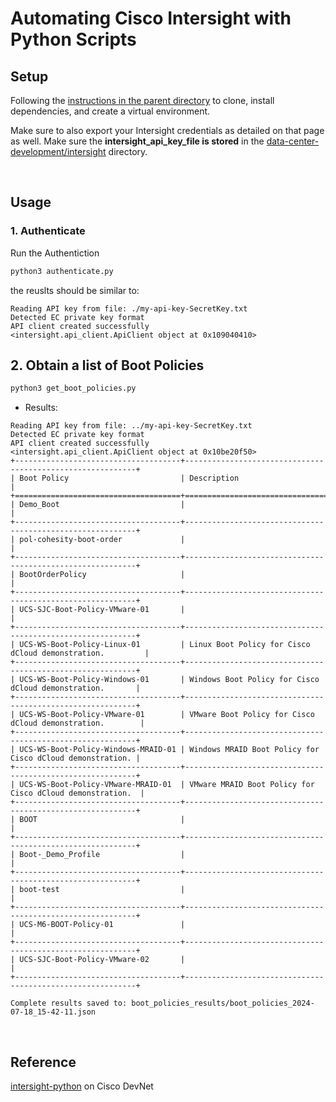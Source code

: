 # Automating Cisco Intersight with Python Scripts


## Setup

Following the [instructions in the parent directory](https://github.com/xanderstevenson/data-center-development/tree/main/intersight#installation) to clone, install dependencies, and create a virtual environment.

Make sure to also export your Intersight credentials as detailed on that page as well. Make sure the **intersight_api_key_file is stored** in the [data-center-development/intersight](https://github.com/xanderstevenson/data-center-development/tree/main/intersight) directory.

<br>

## Usage

### 1. Authenticate

Run the Authentiction

```bash
python3 authenticate.py
```

the reuslts should be similar to:

```
Reading API key from file: ./my-api-key-SecretKey.txt
Detected EC private key format
API client created successfully
<intersight.api_client.ApiClient object at 0x109040410>
```

## 2. Obtain a list of Boot Policies

```bash
python3 get_boot_policies.py
```

- Results:

```
Reading API key from file: ../my-api-key-SecretKey.txt
Detected EC private key format
API client created successfully
<intersight.api_client.ApiClient object at 0x10be20f50>
+-------------------------------------+-----------------------------------------------------------+
| Boot Policy                         | Description                                               |
+=====================================+===========================================================+
| Demo_Boot                           |                                                           |
+-------------------------------------+-----------------------------------------------------------+
| pol-cohesity-boot-order             |                                                           |
+-------------------------------------+-----------------------------------------------------------+
| BootOrderPolicy                     |                                                           |
+-------------------------------------+-----------------------------------------------------------+
| UCS-SJC-Boot-Policy-VMware-01       |                                                           |
+-------------------------------------+-----------------------------------------------------------+
| UCS-WS-Boot-Policy-Linux-01         | Linux Boot Policy for Cisco dCloud demonstration.         |
+-------------------------------------+-----------------------------------------------------------+
| UCS-WS-Boot-Policy-Windows-01       | Windows Boot Policy for Cisco dCloud demonstration.       |
+-------------------------------------+-----------------------------------------------------------+
| UCS-WS-Boot-Policy-VMware-01        | VMware Boot Policy for Cisco dCloud demonstration.        |
+-------------------------------------+-----------------------------------------------------------+
| UCS-WS-Boot-Policy-Windows-MRAID-01 | Windows MRAID Boot Policy for Cisco dCloud demonstration. |
+-------------------------------------+-----------------------------------------------------------+
| UCS-WS-Boot-Policy-VMware-MRAID-01  | VMware MRAID Boot Policy for Cisco dCloud demonstration.  |
+-------------------------------------+-----------------------------------------------------------+
| BOOT                                |                                                           |
+-------------------------------------+-----------------------------------------------------------+
| Boot-_Demo_Profile                  |                                                           |
+-------------------------------------+-----------------------------------------------------------+
| boot-test                           |                                                           |
+-------------------------------------+-----------------------------------------------------------+
| UCS-M6-BOOT-Policy-01               |                                                           |
+-------------------------------------+-----------------------------------------------------------+
| UCS-SJC-Boot-Policy-VMware-02       |                                                           |
+-------------------------------------+-----------------------------------------------------------+

Complete results saved to: boot_policies_results/boot_policies_2024-07-18_15-42-11.json
```


<br>


## Reference

[intersight-python](https://github.com/CiscoDevNet/intersight-python?tab=readme-ov-file) on Cisco DevNet
